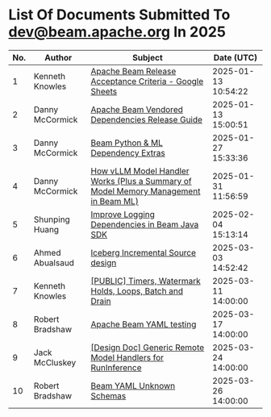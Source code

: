 <!--
Licensed under the Apache License, Version 2.0 (the "License");
you may not use this file except in compliance with the License.
You may obtain a copy of the License at

http://www.apache.org/licenses/LICENSE-2.0

Unless required by applicable law or agreed to in writing, software
distributed under the License is distributed on an "AS IS" BASIS,
WITHOUT WARRANTIES OR CONDITIONS OF ANY KIND, either express or implied.
See the License for the specific language governing permissions and
limitations under the License.
-->

# List Of Documents Submitted To dev@beam.apache.org In 2025
| No. | Author | Subject | Date (UTC) |
|---|---|---|---|
| 1 | Kenneth Knowles | [Apache Beam Release Acceptance Criteria  - Google Sheets](https://docs.google.com/spreadsheets/d/1qk-N5vjXvbcEk68GjbkSZTR8AGqyNUM-oLFo_ZXBpJw) | 2025-01-13 10:54:22 |
| 2 | Danny McCormick | [Apache Beam Vendored Dependencies Release Guide](https://s.apache.org/beam-release-vendored-artifacts) | 2025-01-13 15:00:51 |
| 3 | Danny McCormick | [Beam Python & ML Dependency Extras](https://docs.google.com/document/d/1c84Gc-cZRCfrU8f7kWGsNR2o8oSRjCM-dGHO9KvPWPw) | 2025-01-27 15:33:36 |
| 4 | Danny McCormick | [How vLLM Model Handler Works (Plus a Summary of Model Memory Management in Beam ML)](https://docs.google.com/document/d/1UB4umrtnp1Eg45fiUB3iLS7kPK3BE6pcf0YRDkA289Q) | 2025-01-31 11:56:59 |
| 5 | Shunping Huang | [Improve Logging Dependencies in Beam Java SDK](https://docs.google.com/document/d/1IkbiM4m8D-aB3NYI1aErFZHt6M7BQ-8eCULh284Davs) | 2025-02-04 15:13:14 |
| 6 | Ahmed Abualsaud | [Iceberg Incremental Source design](https://s.apache.org/beam-iceberg-incremental-source) | 2025-03-03 14:52:42 |
| 7 | Kenneth Knowles | [[PUBLIC] Timers, Watermark Holds, Loops, Batch and Drain](https://s.apache.org/beam-timers-and-drain) | 2025-03-11 14:00:00 |
| 8 | Robert Bradshaw  | [Apache Beam YAML testing](https://s.apache.org/beam-yaml-testing) | 2025-03-17 14:00:00 |
| 9 | Jack McCluskey   | [[Design Doc] Generic Remote Model Handlers for RunInference](https://docs.google.com/document/d/17A_oHJ7s3ol4TGCUpKeYc6iozkcTwN_e4H_J3kRlgPM/edit?usp=sharing) | 2025-03-24 14:00:00 |
| 10 | Robert Bradshaw   | [Beam YAML Unknown Schemas](https://s.apache.org/beam-yaml-unknown-schema) | 2025-03-26 14:00:00 |
